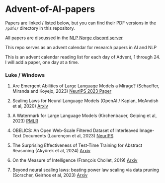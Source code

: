 # Advent-of-AI-papers  

Papers are linked / listed below, but you can find their PDF versions in the `/pdfs/` directory in this repository.

All papers are discussed in the [NLP Norge discord server](https://discord.gg/cNn3HqRD) 

This repo serves as an advent calendar for research papers in AI and NLP

This is an advent calendar reading list for each day of Advent, 1 through 24.
I will add a paper, one day at a time. 

### Luke / Windows  

1. Are Emergent Abilities of Large Language Models a Mirage? (Schaeffer, Miranda and Koyejo, 2023) [NeurIPS 2023 Paper](https://proceedings.neurips.cc/paper_files/paper/2023/hash/adc98a266f45005c403b8311ca7e8bd7-Abstract-Conference.html)

2. Scaling Laws for Neural Language Models (OpenAI / Kaplan, McAndish et al, 2020) [Arxiv](https://arxiv.org/abs/2001.08361)

3. A Watermark for Large Language Models (Kirchenbauer, Geiping et al, 2023) [PMLR](https://proceedings.mlr.press/v202/kirchenbauer23a.html)

4. OBELICS: An Open Web-Scale Filtered Dataset of Interleaved Image-Text Documents (Laurençon et al, 2023) [NeurIPS](https://nips.cc/virtual/2023/poster/73589)

5. The Surprising Effectiveness of Test-Time Training for Abstract Reasoning (Akyürek et al, 2024) [Arxiv](https://arxiv.org/abs/2411.07279)

6. On the Measure of Intelligence (François Chollet, 2019) [Arxiv](https://arxiv.org/abs/1911.01547)

7. Beyond neural scaling laws: beating power law scaling via data pruning (Sorscher, Geirhos et al, 2023) [Arxiv](https://arxiv.org/abs/2206.14486)
